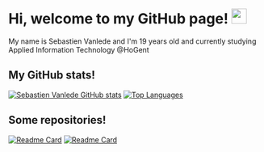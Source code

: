 # Hi, welcome to my GitHub page! <img src="https://raw.githubusercontent.com/MartinHeinz/MartinHeinz/master/wave.gif" width="30px">
My name is Sebastien Vanlede and I'm 19 years old and currently studying Applied Information Technology @HoGent


## My GitHub stats!
[![Sebastien Vanlede GitHub stats](https://github-readme-stats.vercel.app/api?username=SebastienVanlede&show_icons=true&theme=merko)](https://github.com/anuraghazra/github-readme-stats)
[![Top Languages](https://github-readme-stats.vercel.app/api/top-langs/?username=SebastienVanlede&layout=compact&theme=merko)](https://github.com/anuraghazra/github-readme-stats)

## Some repositories!
[![Readme Card](https://github-readme-stats.vercel.app/api/pin/?username=SebastienVanlede&repo=OO-Software-Development-I)](https://github.com/SebastienVanlede/OO-Software-Development-I)
[![Readme Card](https://github-readme-stats.vercel.app/api/pin/?username=SebastienVanlede&repo=OO-Software-Development-II)](https://github.com/SebastienVanlede/OO-Software-Development-II)







<!--
**SebastienVanlede/SebastienVanlede** is a ✨ _special_ ✨ repository because its `README.md` (this file) appears on your GitHub profile.

Here are some ideas to get you started:

- 🔭 I’m currently working on ...
- 🌱 I’m currently learning ...
- 👯 I’m looking to collaborate on ...
- 🤔 I’m looking for help with ...
- 💬 Ask me about ...
- 📫 How to reach me: ...
- 😄 Pronouns: ...
- ⚡ Fun fact: ...
-->
